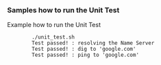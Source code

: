 
### Samples how to run the Unit Test

Example how to run the Unit Test
```		
		./unit_test.sh 
   		Test passed! : resolving the Name Server
		Test passed! : dig to 'google.com'
		Test passed! : ping to 'google.com'

```
